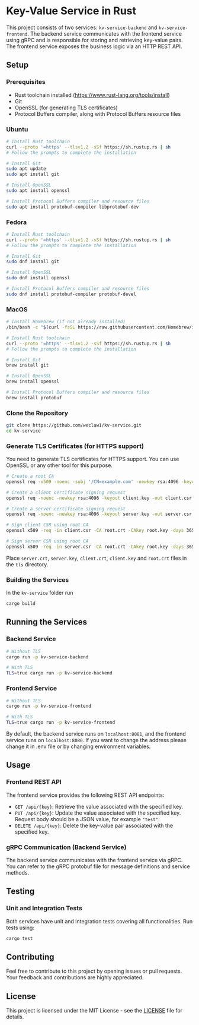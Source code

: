 # Key-Value Service in Rust

This project consists of two services: `kv-service-backend` and `kv-service-frontend`. The backend service communicates with the frontend service using gRPC and is responsible for storing and retrieving key-value pairs. The frontend service exposes the business logic via an HTTP REST API.

## Setup

### Prerequisites

- Rust toolchain installed (https://www.rust-lang.org/tools/install)
- Git
- OpenSSL (for generating TLS certificates)
- Protocol Buffers compiler, along with Protocol Buffers resource files

### Ubuntu

```bash
# Install Rust toolchain
curl --proto '=https' --tlsv1.2 -sSf https://sh.rustup.rs | sh
# Follow the prompts to complete the installation

# Install Git
sudo apt update
sudo apt install git

# Install OpenSSL
sudo apt install openssl

# Install Protocol Buffers compiler and resource files
sudo apt install protobuf-compiler libprotobuf-dev
```

### Fedora

```bash
# Install Rust toolchain
curl --proto '=https' --tlsv1.2 -sSf https://sh.rustup.rs | sh
# Follow the prompts to complete the installation

# Install Git
sudo dnf install git

# Install OpenSSL
sudo dnf install openssl

# Install Protocol Buffers compiler and resource files
sudo dnf install protobuf-compiler protobuf-devel
```


### MacOS

```bash
# Install Homebrew (if not already installed)
/bin/bash -c "$(curl -fsSL https://raw.githubusercontent.com/Homebrew/install/HEAD/install.sh)"

# Install Rust toolchain
curl --proto '=https' --tlsv1.2 -sSf https://sh.rustup.rs | sh
# Follow the prompts to complete the installation

# Install Git
brew install git

# Install OpenSSL
brew install openssl

# Install Protocol Buffers compiler and resource files
brew install protobuf
```


### Clone the Repository

```bash
git clone https://github.com/weclaw1/kv-service.git
cd kv-service
```

### Generate TLS Certificates (for HTTPS support)

You need to generate TLS certificates for HTTPS support. You can use OpenSSL or any other tool for this purpose.

```bash
# Create a root CA
openssl req -x509 -noenc -subj '/CN=example.com' -newkey rsa:4096 -keyout root.key -out root.crt

# Create a client certificate signing request
openssl req -noenc -newkey rsa:4096 -keyout client.key -out client.csr -subj '/CN=example.com' -addext subjectAltName=DNS:example.com

# Create a server certificate signing request
openssl req -noenc -newkey rsa:4096 -keyout server.key -out server.csr -subj '/CN=example.com' -addext subjectAltName=DNS:example.com

# Sign client CSR using root CA
openssl x509 -req -in client.csr -CA root.crt -CAkey root.key -days 365 -out client.crt -copy_extensions copy

# Sign server CSR using root CA
openssl x509 -req -in server.csr -CA root.crt -CAkey root.key -days 365 -out server.crt -copy_extensions copy
```

Place `server.crt`, `server.key`, `client.crt`, `client.key` and `root.crt` files in the `tls` directory.

### Building the Services
In the `kv-service` folder run

```bash
cargo build
```

## Running the Services

### Backend Service

```bash
# Without TLS
cargo run -p kv-service-backend

# With TLS
TLS=true cargo run -p kv-service-backend
```

### Frontend Service

```bash
# Without TLS
cargo run -p kv-service-frontend

# With TLS
TLS=true cargo run -p kv-service-frontend
```

By default, the backend service runs on `localhost:8081`, and the frontend service runs on `localhost:8080`.
If you want to change the address please change it in .env file or by changing environment variables.

## Usage

### Frontend REST API

The frontend service provides the following REST API endpoints:

- `GET /api/{key}`: Retrieve the value associated with the specified key.
- `PUT /api/{key}`: Update the value associated with the specified key. Request body should be a JSON value, for example `"test"`.
- `DELETE /api/{key}`: Delete the key-value pair associated with the specified key.

### gRPC Communication (Backend Service)

The backend service communicates with the frontend service via gRPC. You can refer to the gRPC protobuf file for message definitions and service methods.

## Testing

### Unit and Integration Tests

Both services have unit and integration tests covering all functionalities. Run tests using:

```bash
cargo test
```

## Contributing

Feel free to contribute to this project by opening issues or pull requests. Your feedback and contributions are highly appreciated.

## License

This project is licensed under the MIT License - see the [LICENSE](https://github.com/weclaw1/kv-service/blob/main/LICENSE) file for details.